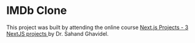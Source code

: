 # IMDb Clone

This project was built by attending the online course [Next.js Projects - 3 NextJS projects
](https://www.udemy.com/course/react-js-tutorial/) by Dr. Sahand Ghavidel.
